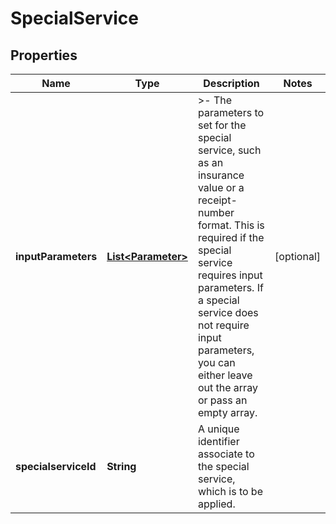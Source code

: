 

# SpecialService


## Properties

| Name | Type | Description | Notes |
|------------ | ------------- | ------------- | -------------|
|**inputParameters** | [**List&lt;Parameter&gt;**](Parameter.md) | &gt;- The parameters to set for the special service, such as an insurance value or a receipt-number format. This is required if the special service requires input parameters. If a special service does not require input parameters, you can either leave out the array or pass an empty array. |  [optional] |
|**specialserviceId** | **String** | A unique identifier associate to the special service, which is to be applied. |  |




